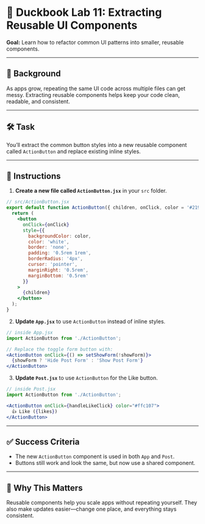 # 🧪 Duckbook Lab 11: Extracting Reusable UI Components

**Goal:** Learn how to refactor common UI patterns into smaller, reusable components.

---

## 🐥 Background

As apps grow, repeating the same UI code across multiple files can get messy. Extracting reusable components helps keep your code clean, readable, and consistent.

---

## 🛠️ Task

You’ll extract the common button styles into a new reusable component called `ActionButton` and replace existing inline styles.

---

## 🧾 Instructions

1. **Create a new file called `ActionButton.jsx`** in your `src` folder.

```jsx
// src/ActionButton.jsx
export default function ActionButton({ children, onClick, color = '#2196f3' }) {
  return (
    <button
      onClick={onClick}
      style={{
        backgroundColor: color,
        color: 'white',
        border: 'none',
        padding: '0.5rem 1rem',
        borderRadius: '4px',
        cursor: 'pointer',
        marginRight: '0.5rem',
        marginBottom: '0.5rem'
      }}
    >
      {children}
    </button>
  );
}
```

2. **Update `App.jsx`** to use `ActionButton` instead of inline styles.

```jsx
// inside App.jsx
import ActionButton from './ActionButton';

// Replace the toggle form button with:
<ActionButton onClick={() => setShowForm(!showForm)}>
  {showForm ? 'Hide Post Form' : 'Show Post Form'}
</ActionButton>
```

3. **Update `Post.jsx`** to use `ActionButton` for the Like button.

```jsx
// inside Post.jsx
import ActionButton from './ActionButton';

<ActionButton onClick={handleLikeClick} color="#ffc107">
  👍 Like ({likes})
</ActionButton>
```

---

## ✅ Success Criteria

- The new `ActionButton` component is used in both `App` and `Post`.
- Buttons still work and look the same, but now use a shared component.

---

## 🧠 Why This Matters

Reusable components help you scale apps without repeating yourself. They also make updates easier—change one place, and everything stays consistent.
